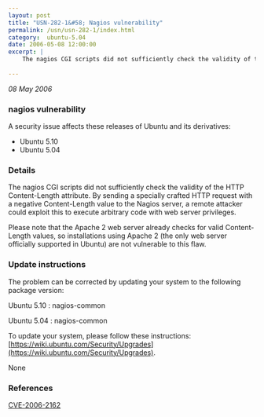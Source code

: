 ```yaml
---
layout: post
title: "USN-282-1&#58; Nagios vulnerability"
permalink: /usn/usn-282-1/index.html
category:  ubuntu-5.04
date: 2006-05-08 12:00:00
excerpt: |
    The nagios CGI scripts did not sufficiently check the validity of the HTTP Content-Length attribute. By sending a specially crafted HTTP request with a negative Content-Length value to the Nagios server, a remote attacker could exploit this to execute arbitrary code with web server privileges.
    
--- 
```

 
 

*08 May 2006*

### nagios vulnerability

A security issue affects these releases of Ubuntu and its derivatives:

* Ubuntu 5.10
* Ubuntu 5.04

### Details

The nagios CGI scripts did not sufficiently check the validity of the HTTP Content-Length attribute. By sending a specially crafted HTTP request with a negative Content-Length value to the Nagios server, a remote attacker could exploit this to execute arbitrary code with web server privileges.

Please note that the Apache 2 web server already checks for valid Content-Length values, so installations using Apache 2 (the only web server officially supported in Ubuntu) are not vulnerable to this flaw.

### Update instructions

The problem can be corrected by updating your system to the following package version:

Ubuntu 5.10
 : nagios-common 

Ubuntu 5.04
 : nagios-common 

To update your system, please follow these instructions: [https://wiki.ubuntu.com/Security/Upgrades](https://wiki.ubuntu.com/Security/Upgrades).

None

### References

 
 [CVE-2006-2162](http://people.ubuntu.com/~ubuntu-security/cve/CVE-2006-2162)
 

